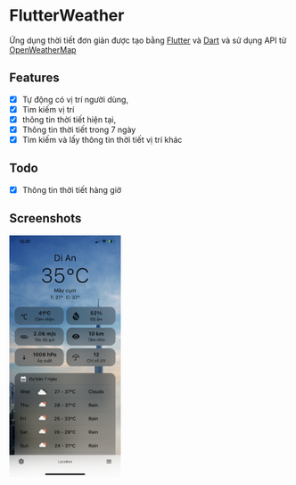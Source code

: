 # FlutterWeather

Ứng dụng thời tiết đơn giản được tạo bằng [Flutter](https://flutter.dev/) và [Dart](https://dart.dev/) và sử dụng API từ [OpenWeatherMap](https://openweathermap.org/)

## Features
- [x] Tự động có vị trí người dùng,
- [x] Tìm kiếm vị trí
- [x] thông tin thời tiết hiện tại,
- [x] Thông tin thời tiết trong 7 ngày
- [x] Tìm kiếm và lấy thông tin thời tiết vị trí khác
## Todo
- [x] Thông tin thời tiết hàng giờ

## Screenshots
<img src="./screenshots/home_page.PNG" alt="drawing" width="200"/>
